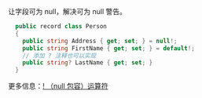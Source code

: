 让字段可为 null，解决可为 null 警告。

```cs
  public record class Person
  {
    public string Address { get; set; } = null!;
    public string FirstName { get; set; } = default!;
    // 添加 ? 注释也可以实现
    public string? LastName { get; set; }
  }
```

更多信息：[! （null 包容）运算符](https://learn.microsoft.com/zh-cn/dotnet/csharp/language-reference/operators/null-forgiving)
